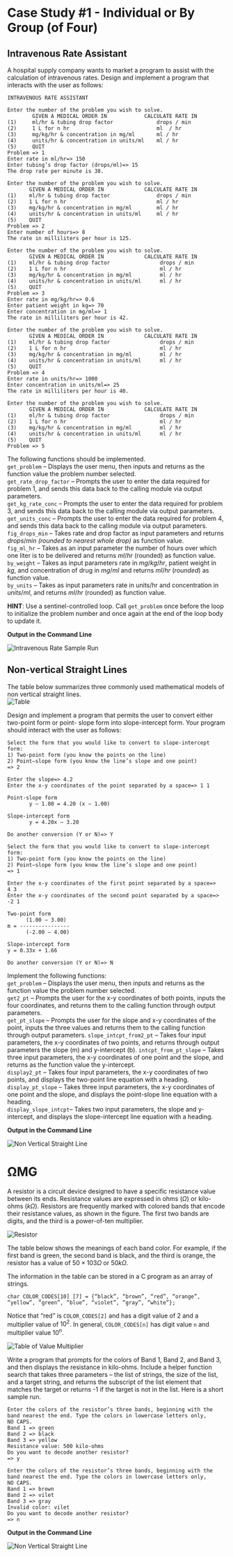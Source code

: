 # Case Study #1 - Individual or By Group (of Four)

## Intravenous Rate Assistant

A hospital supply company wants to market a program to assist with the calculation of intravenous
rates. Design and implement a program that interacts with the user as follows:

```sample run
INTRAVENOUS RATE ASSISTANT

Enter the number of the problem you wish to solve.
        GIVEN A MEDICAL ORDER IN            CALCULATE RATE IN
(1)     ml/hr & tubing drop factor              drops / min
(2)     1 L for n hr                            ml  / hr
(3)     mg/kg/hr & concentration in mg/ml       ml / hr
(4)     units/hr & concentration in units/ml    ml / hr
(5)     QUIT
Problem => 1
Enter rate in ml/hr=> 150
Enter tubing’s drop factor (drops/ml)=> 15
The drop rate per minute is 38.

Enter the number of the problem you wish to solve.
       GIVEN A MEDICAL ORDER IN             CALCULATE RATE IN
(1)    ml/hr & tubing drop factor               drops / min
(2)    1 L for n hr                             ml / hr
(3)    mg/kg/hr & concentration in mg/ml        ml / hr
(4)    units/hr & concentration in units/ml     ml / hr
(5)    QUIT
Problem => 2
Enter number of hours=> 8
The rate in milliliters per hour is 125.

Enter the number of the problem you wish to solve.
       GIVEN A MEDICAL ORDER IN             CALCULATE RATE IN
(1)    ml/hr & tubing drop factor                drops / min
(2)    1 L for n hr                              ml / hr
(3)    mg/kg/hr & concentration in mg/ml         ml / hr
(4)    units/hr & concentration in units/ml      ml / hr
(5)    QUIT
Problem => 3
Enter rate in mg/kg/hr=> 0.6
Enter patient weight in kg=> 70
Enter concentration in mg/ml=> 1
The rate in milliliters per hour is 42.

Enter the number of the problem you wish to solve.
       GIVEN A MEDICAL ORDER IN             CALCULATE RATE IN
(1)    ml/hr & tubing drop factor                drops / min
(2)    1 L for n hr                              ml / hr
(3)    mg/kg/hr & concentration in mg/ml         ml / hr
(4)    units/hr & concentration in units/ml      ml / hr
(5)    QUIT
Problem => 4
Enter rate in units/hr=> 1000
Enter concentration in units/ml=> 25
The rate in milliliters per hour is 40.

Enter the number of the problem you wish to solve.
       GIVEN A MEDICAL ORDER IN             CALCULATE RATE IN
(1)    ml/hr & tubing drop factor                drops / min
(2)    1 L for n hr                              ml / hr
(3)    mg/kg/hr & concentration in mg/ml         ml / hr
(4)    units/hr & concentration in units/ml      ml / hr
(5)    QUIT
Problem => 5
```

The following functions should be implemented. \
`get_problem` – Displays the user menu, then inputs and returns as the function value the problem number selected. \
`get_rate_drop_factor` – Prompts the user to enter the data required for problem 1, and sends
this data back to the calling module via output parameters. \
`get_kg_rate_conc` – Prompts the user to enter the data required for problem 3, and sends this
data back to the calling module via output parameters. \
`get_units_conc` – Prompts the user to enter the data required for problem 4, and sends this data
back to the calling module via output parameters. \
`fig_drops_min` – Takes rate and drop factor as input parameters and returns $drops/min$ *(rounded
to nearest whole drop)* as function value. \
`fig_ml_hr` – Takes as an input parameter the number of hours over which one liter is to be
delivered and returns $ml/hr$ (rounded) as function value. \
`by_weight` – Takes as input parameters rate in $mg/kg/hr$, patient weight in $kg$, and concentration
of drug in $mg/ml$ and returns $ml/hr$ (*rounded*) as function value. \
`by_units` – Takes as input parameters rate in units/hr and concentration in $units/ml$, and returns
$ml/hr$ (rounded) as function value.

**HINT**: Use a sentinel-controlled loop. Call `get_problem` once before the loop to initialize the
problem number and once again at the end of the loop body to update it.

**Output in the Command Line**

![Intravenous Rate Sample Run ](./assets/img/program1.png)

## Non-vertical Straight Lines

The table below summarizes three commonly used mathematical models of non vertical straight
lines. \
![Table](./assets/img/table-slope.png)

Design and implement a program that permits the user to convert either two-point form or point-
slope form into slope-intercept form. Your program should interact with the user as follows:

```sample run
Select the form that you would like to convert to slope-intercept
form:
1) Two-point form (you know the points on the line)
2) Point–slope form (you know the line’s slope and one point)
=> 2

Enter the slope=> 4.2
Enter the x-y coordinates of the point separated by a space=> 1 1

Point-slope form
       y – 1.00 = 4.20 (x – 1.00)

Slope-intercept form
       y = 4.20x – 3.20

Do another conversion (Y or N)=> Y

Select the form that you would like to convert to slope-intercept
form:
1) Two-point form (you know the points on the line)
2) Point–slope form (you know the line’s slope and one point)
=> 1

Enter the x-y coordinates of the first point separated by a space=>
4 3
Enter the x-y coordinates of the second point separated by a space=>
-2 1

Two-point form
      (1.00 – 3.00)
m = ----------------
      (-2.00 – 4.00)

Slope-intercept form
y = 0.33x + 1.66

Do another conversion (Y or N)=> N
```

Implement the following functions:\
`get_problem` – Displays the user menu, then inputs and returns as the function value the problem
number selected.\
`get2_pt` – Prompts the user for the x-y coordinates of both points, inputs the four coordinates,
and returns them to the calling function through output parameters.\
`get_pt_slope` – Prompts the user for the slope and x-y coordinates of the point, inputs the three
values and returns them to the calling function through output parameters.
`slope_intcpt_from2_pt` – Takes four input parameters, the x-y coordinates of two points, and
returns through output parameters the slope (m) and y-intercept (b).
`intcpt_from_pt_slope` – Takes three input parameters, the x-y coordinates of one point and the
slope, and returns as the function value the y-intercept.\
`display2_pt` – Takes four input parameters, the x-y coordinates of two points, and displays the
two-point line equation with a heading.\
`display_pt_slope` – Takes three input parameters, the x-y coordinates of one point and the slope,
and displays the point-slope line equation with a heading.\
`display_slope_intcpt`– Takes two input parameters, the slope and y-intercept, and displays the
slope-intercept line equation with a heading.

**Output in the Command Line**

![Non Vertical Straight Line](./assets/img/program2.png)

# ΩMG

A resistor is a circuit device designed to have a specific resistance value between its ends.
Resistance values are expressed in ohms $(Ω)$ or kilo-ohms $(kΩ)$. Resistors are frequently marked
with colored bands that encode their resistance values, as shown in the figure. The first two bands
are digits, and the third is a power-of-ten multiplier.

![Resistor](./assets/img/resistor.png)

The table below shows the meanings of each band color. For example, if the first band is green,
the second band is black, and the third is orange, the resistor has a value of $50 \times 103Ω$ or $50 kΩ$.

The information in the table can be stored in a C program as an array of strings.

`char COLOR_CODES[10] [7] = {“black”, “brown”, “red”, “orange”, “yellow”, “green”, “blue”, “violet”, “gray”, “white”};`

Notice that “red” is `COLOR_CODES[2]` and has a digit value of $2$ and a multiplier value of $10^2$. In
general, `COLOR_CODES[n]` has digit value `n` and multiplier value $10^n$.

![Table of Value Multiplier](./assets/img/table-resistor.png)

Write a program that prompts for the colors of Band 1, Band 2, and Band 3, and then displays the
resistance in kilo-ohms. Include a helper function search that takes three parameters – the list
of strings, the size of the list, and a target string, and returns the subscript of the list element that
matches the target or returns -1 if the target is not in the list. Here is a short sample run.

```sample run
Enter the colors of the resistor’s three bands, beginning with the band nearest the end. Type the colors in lowercase letters only,
NO CAPS.
Band 1 => green
Band 2 => black
Band 3 => yellow
Resistance value: 500 kilo-ohms
Do you want to decode another resistor?
=> y

Enter the colors of the resistor’s three bands, beginning with the
band nearest the end. Type the colors in lowercase letters only,
NO CAPS.
Band 1 => brown
Band 2 => vilet
Band 3 => gray
Invalid color: vilet
Do you want to decode another resistor?
=> n
```

**Output in the Command Line**

![Non Vertical Straight Line](./assets/img/program3.png)
